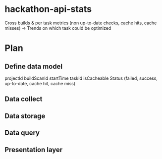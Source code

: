 # hackathon-api-stats
Cross builds & per task metrics (non up-to-date checks, cache hits, cache misses)
=> Trends on which task could be optimized

# Plan

## Define data model
projectId
buildScanId
startTime
taskId
isCacheable
Status (failed, success, up-to-date, cache hit, cache miss)

## Data collect

## Data storage

## Data query

## Presentation layer
